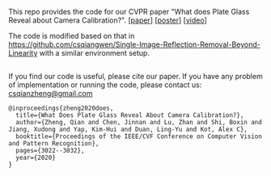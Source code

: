 This repo provides the code for our CVPR paper "What does Plate Glass Reveal about Camera Calibration?". \[[paper](http://openaccess.thecvf.com/content_CVPR_2020/papers/Zheng_What_Does_Plate_Glass_Reveal_About_Camera_Calibration_CVPR_2020_paper.pdf)\]
\[[poster](https://1drv.ms/b/s!AqqMkGs8p4aNgi68AvUiC_mBttni?e=7OdPQD)\]
\[[video](https://1drv.ms/v/s!AqqMkGs8p4aNgi-Is7Ah2ZgHrnfF?e=JezfFD)\]


The code is modified based on that in https://github.com/csqiangwen/Single-Image-Reflection-Removal-Beyond-Linearity with a similar environment setup. 


## 

If you find our code is useful, please cite our paper. If you have any problem of implementation or running the code, please contact us: csqianzheng@gmail.com
```
@inproceedings{zheng2020does,
  title={What Does Plate Glass Reveal About Camera Calibration?},
  author={Zheng, Qian and Chen, Jinnan and Lu, Zhan and Shi, Boxin and Jiang, Xudong and Yap, Kim-Hui and Duan, Ling-Yu and Kot, Alex C},
  booktitle={Proceedings of the IEEE/CVF Conference on Computer Vision and Pattern Recognition},
  pages={3022--3032},
  year={2020}
}
```
